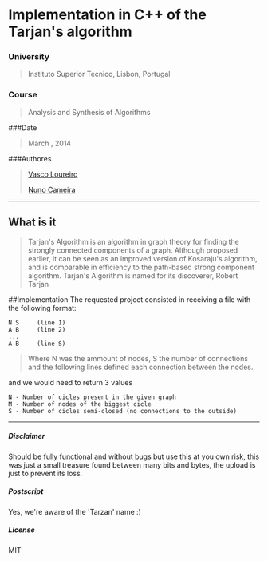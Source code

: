 # Implementation in C++ of the Tarjan's algorithm


### University
> Instituto Superior Tecnico, Lisbon, Portugal

### Course
> Analysis and Synthesis of Algorithms

###Date
> March , 2014

###Authores
> [Vasco Loureiro](https://github.com/Vascko)
>
> [Nuno Cameira](https://github.com/nuno-cameira)

---------------------------------------
## What is it
>Tarjan's Algorithm is an algorithm in graph theory for finding the strongly connected components of a graph. Although proposed earlier, it can be seen as an improved version of Kosaraju's algorithm, and is comparable in efficiency to the path-based strong component algorithm. Tarjan's Algorithm is named for its discoverer, Robert Tarjan

##Implementation
The requested project consisted in receiving a file with the following format:
 
    N S     (line 1)
    A B     (line 2)
    ...
    A B     (line S)
> Where N was the ammount of nodes, S the number of connections and the following lines defined each connection between the nodes.

and we would need to return 3 values

    N - Number of cicles present in the given graph
    M - Number of nodes of the biggest cicle
    S - Number of cicles semi-closed (no connections to the outside)
    


---------------------------------------
##### Disclaimer
Should be fully functional and without bugs but use this at you own risk, this was just a small treasure found between many bits and bytes, the upload is just to prevent its loss. 

##### Postscript
Yes, we're aware of the 'Tarzan' name :) 

##### License
MIT
